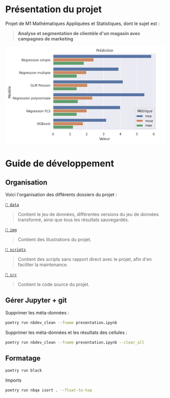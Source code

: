 # Présentation du projet
Projet de M1 Mathématiques Appliquées et Statistiques, dont le sujet est :
> **Analyse et segmentation de clientèle d'un magasin avec campagnes de marketing**

![Résultats de modèles de classification](
img/mse-rmse-mae-models.png
"Résultats de modèles de classification"
)

# Guide de développement

## Organisation

Voici l'organisation des différents dossiers du projet :

[`📂 data`](https://github.com/Ab2nour/projet-transverse/tree/main/data)
> Contient le jeu de données, différentes versions du jeu de données transformé, ainsi que tous les résultats sauvegardés.

[`📂 img`](https://github.com/Ab2nour/projet-transverse/tree/main/img)
> Contient des illustrations du projet.

[`📂 scripts`](https://github.com/Ab2nour/projet-transverse/tree/main/scripts)
> Contient des scripts sans rapport direct avec le projet, afin d'en faciliter la maintenance.

[`📂 src`](https://github.com/Ab2nour/projet-transverse/tree/main/src)
> Contient le code source du projet.

## Gérer Jupyter + git

Supprimer les méta-données :
```bash
poetry run nbdev_clean --fname presentation.ipynb
```

Supprimer les méta-données et les résultats des cellules :
```bash
poetry run nbdev_clean --fname presentation.ipynb --clear_all
```

## Formatage

```bash
poetry run black
```

Imports
```bash
poetry run nbqa isort . --float-to-top
```
